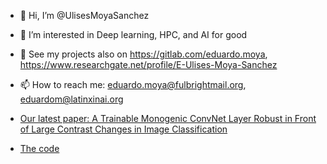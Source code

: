 - 👋 Hi, I’m @UlisesMoyaSanchez
- 👀 I’m interested in  Deep learning, HPC, and AI for good
- 💞️ See my projects also on https://gitlab.com/eduardo.moya,  https://www.researchgate.net/profile/E-Ulises-Moya-Sanchez
- 📫 How to reach me: eduardo.moya@fulbrightmail.org, eduardom@latinxinai.org  

- [Our latest paper: A Trainable Monogenic ConvNet Layer Robust in Front of Large Contrast Changes in Image Classification](https://ieeexplore.ieee.org/document/9615499)
- [The code](https://gitlab.com/monogenic-layer-m6/monogenic-layer-trainablebio-inspired-cnnlayerforcontrastinvariance)

<!---
UlisesMoyaSanchez/UlisesMoyaSanchez is a ✨ special ✨ repository because its `README.md` (this file) appears on your GitHub profile.
You can click the Preview link to take a look at your changes.
--->
